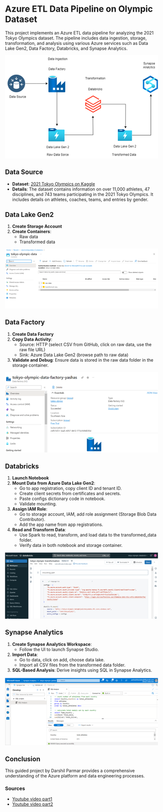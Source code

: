 # Azure ETL Data Pipeline on Olympic Dataset

This project implements an Azure ETL data pipeline for analyzing the 2021 Tokyo Olympics dataset. The pipeline includes data ingestion, storage, transformation, and analysis using various Azure services such as Data Lake Gen2, Data Factory, Databricks, and Synapse Analytics.

![Architecture](./tokyo-olympic-azure.drawio.png)

## Data Source

- **Dataset**: [2021 Tokyo Olympics on Kaggle](https://www.kaggle.com/datasets/arjunprasadsarkhel/2021-olympics-in-tokyo)
- **Details**: The dataset contains information on over 11,000 athletes, 47 disciplines, and 743 teams participating in the 2021 Tokyo Olympics. It includes details on athletes, coaches, teams, and entries by gender.

## Data Lake Gen2

1. **Create Storage Account**
2. **Create Containers**: 
    - Raw data
    - Transformed data

![Data Lake Gen2](./data-lake-gen2.PNG)

## Data Factory

1. **Create Data Factory**
2. **Copy Data Activity**:
    - Source: HTTP (select CSV from GitHub, click on raw data, use the raw file URL)
    - Sink: Azure Data Lake Gen2 (browse path to raw data)
3. **Validate and Debug**: Ensure data is stored in the raw data folder in the storage container.

![Data Factory](./data-factory.PNG)

## Databricks

1. **Launch Notebook**
2. **Mount Data from Azure Data Lake Gen2**:
    - Go to app registration, copy client ID and tenant ID.
    - Create client secrets from certificates and secrets.
    - Paste configs dictionary code in notebook.
    - Validate mounting.
3. **Assign IAM Role**:
    - Go to storage account, IAM, add role assignment (Storage Blob Data Contributor).
    - Add the app name from app registrations.
4. **Read and Transform Data**:
    - Use Spark to read, transform, and load data to the transformed_data folder.
    - Verify data in both notebook and storage container.

![Databricks](./databricks.PNG)

## Synapse Analytics

1. **Create Synapse Analytics Workspace**:
    - Follow the UI to launch Synapse Studio.
2. **Import Data**:
    - Go to data, click on add, choose data lake.
    - Import all CSV files from the transformed data folder.
3. **SQL-Based Analysis**: Derive insights using SQL in Synapse Analytics.

![Synapse Analytics](./synapse-analytics.PNG)

## Conclusion

This guided project by Darshil Parmar provides a comprehensive understanding of the Azure platform and data engineering processes.

### Sources

- [Youtube video part1 ](https://www.youtube.com/watch?v=IaA9YNlg5hM)
- [Youtube video part2 ](https://www.youtube.com/watch?v=nW0ffUW2vw4)

